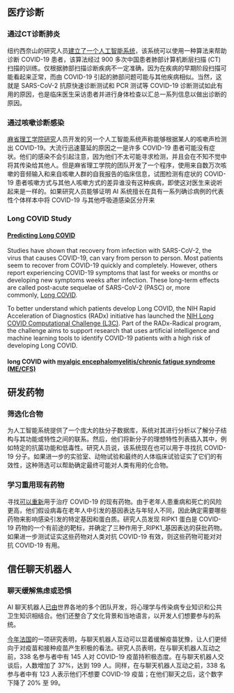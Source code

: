 
## 医疗诊断

### 通过CT诊断肺炎

纽约西奈山的研究人员[建立了一个人工智能系统](https://www.nature.com/articles/s41591-020-0931-3.pdf)，该系统可以使用一种算法来帮助诊断 COVID-19 患者，该算法经过 900 多次中国患者肺部计算机断层扫描 (CT) 扫描的训练。仅根据肺部扫描诊断疾病不一定准确，因为在疾病的早期阶段扫描可能看起来正常，而由 COVID-19 引起的肺部问题可能与其他疾病相似。当然，这就是 SARS-CoV-2 抗原快速诊断测试和 PCR 测试等 COVID-19 诊断测试如此有用的原因，也是临床医生采访患者并进行身体检查以汇总一系列信息以做出诊断的原因。

### 通过咳嗽诊断感染

[麻省理工学院研究](https://www.researchgate.net/publication/344930557_COVID-19_Artificial_Intelligence_Diagnosis_using_only_Cough_Recordings)人员开发的另一个人工智能系统[](https://www.researchgate.net/publication/344930557_COVID-19_Artificial_Intelligence_Diagnosis_using_only_Cough_Recordings)声称能够根据某人的咳嗽声检测出 COVID-19。大流行迅速蔓延的原因之一是许多 COVID-19 患者可能没有症状。他们的感染不会引起注意，因为他们不太可能寻求检测，并且会在不知不觉中将其传染给其他人。但是麻省理工学院的团队开发了一个程序，使用来自数万次咳嗽的音频输入和来自咳嗽人群的自我报告的临床信息，试图检测有症状的 COVID-19 患者咳嗽方式与其他人咳嗽方式的差异谁没有这种疾病，即使这对医生来说听起来是一样的。如果研究人员能够证明 AI 系统擅长在具有一系列确诊病例的代表性个体样本中将 COVID-19 与其他呼吸道感染区分开来

### Long COVID Study

#### [Predicting Long COVID](https://covid19.nih.gov/news-and-stories/predicting-long-covid-artificial-intelligence)

Studies have shown that recovery from infection with SARS-CoV-2, the virus that causes COVID-19, can vary from person to person. Most patients seem to recover from COVID-19 quickly and completely. However, others report experiencing COVID-19 symptoms that last for weeks or months or developing new symptoms weeks after infection. These long-term effects are called post-acute sequelae of SARS-CoV-2 (PASC) or, more commonly, [Long COVID](https://covid19.nih.gov/covid-19-topics/long-covid).

To better understand which patients develop Long COVID, the NIH Rapid Acceleration of Diagnostics (RADx) initiative has launched the [NIH Long COVID Computational Challenge (L3C)](https://www.challenge.gov/?challenge=l3c&tab=overview). Part of the RADx-Radical program, the challenge aims to support research that uses artificial intelligence and machine learning tools to identify COVID-19 patients with a high risk of developing Long COVID.

#### long COVID with [myalgic encephalomyelitis/chronic fatigue syndrome (ME/CFS)](https://www.cdc.gov/me-cfs/)


## 研发药物

### 筛选化合物

为人工智能系统提供了一个庞大的肽分子数据库，系统对其进行分析以了解分子结构与其功能或特性之间的联系。然后，他们将新分子的理想特性列表插入其中，例如特定的抗菌功能和低毒性。研究人员说，该系统现在也可以用于寻找抗 COVID-19 分子。如果进一步的实验室、动物试验和最终的人体临床试验证实了它们的有效性，这种筛选可以帮助确定最终可能对人类有用的化合物。

### 学习重用现有药物

寻找[可以重新](https://www.nature.com/articles/s41467-021-21056-z)用于治疗 COVID-19 的现有药物。由于老年人患重病和死亡的风险更高，他们假设病毒在老年人中引发的基因表达与年轻人不同，因此确定需要哪些药物来影响感染引发的特定基因和蛋白质。研究人员发现 RIPK1 蛋白是 COVID-19 药物的一个有前途的靶标，并确定了三种作用于_RIPK1_基因表达的获批药物。如果进一步测试证实这些药物对人类对抗 COVID-19 有效，则这些药物可能对对抗 COVID-19 有用。

## 信任聊天机器人

### 聊天缓解焦虑或恐惧

AI 聊天机器人[已由](https://www.gavi.org/vaccineswork/are-chatbots-better-humans-fighting-vaccine-hesitancy)世界各地的多个团队开发，将心理学与传染病专业知识和公共卫生知识相结合。他们还整合了文化背景和当地语言，以开发人们想要参与的系统。 

[今年法国](https://psyarxiv.com/eb2gt/)的一项研究表明，与聊天机器人互动可以显着缓解疫苗犹豫，让人们更倾向于对疫苗和接种疫苗产生积极的看法。研究人员表明，在与聊天机器人互动之前，338 名参与者中有 145 人对 COVID-19 疫苗持积极态度。在与聊天机器人交谈后，人数增加了 37%，达到 199 人。同样，在与聊天机器人互动之前，338 名参与者中有 123 人表示他们不想要 COVID-19 疫苗；在他们聊天之后，这个数字下降了 20% 至 99。


